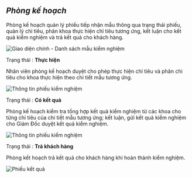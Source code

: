 ## *Phòng kế hoạch*
Phòng kế hoạch quản lý phiếu tiếp nhận mẫu thông qua trạng thái phiếu, quản lý chỉ tiêu, phân khoa thực hiện chỉ tiêu tương ứng, kết luận cho kết quả kiểm nghiệm và trả kết quả cho khách hàng.
>

![](/images/nghiep_vu/phong_ke_hoach/index.png "Giao diện chính - Danh sách mẫu kiểm nghiệm")
>

Trạng thái : **Thực hiện**
>

Nhân viên phòng kế hoạch duyệt cho phép thực hiện chỉ tiêu và phân chi tiêu cho khoa thực hiện theo chi tiết mẫu tương ứng.
>

![](/images/nghiep_vu/phong_ke_hoach/chi_dinh_khoa.png "Thông tin phiếu kiểm nghiệm")
>

Trạng thái : **Có kết quả**
>

Phòng kế hoạch kiểm tra tổng hợp kết quả kiểm nghiệm từ các khoa cho từng chi tiêu của chi tiết mẫu tương ứng; kết luận, gửi kết quả kiểm nghiệm cho Giám Đốc duyệt kết quả kiểm nghiệm.
>

![](/images/nghiep_vu/phong_ke_hoach/gui_ket_qua.png "Thông tin phiếu kiểm nghiệm")
>

Trạng thái : **Trả khách hàng**
>

Phòng kết hoạch trả kết quả cho khách hàng khi hoàn thành kiểm nghiệm.
>

![](/images/nghiep_vu/phong_ke_hoach/in_ket_qua.png "Phiếu kết quả")
>